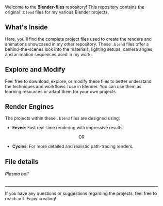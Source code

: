 Welcome to the **Blender-files** repository! This repository contains the original `.blend` files for my various Blender projects.

## What's Inside
Here, you'll find the complete project files used to create the renders and animations showcased in my other repository. These `.blend` files offer a behind-the-scenes look into the materials, lighting setups, camera angles, and animation sequences used in my work.

## Explore and Modify
Feel free to download, explore, or modify these files to better understand the techniques and workflows I use in Blender. You can use them as learning resources or adapt them for your own projects.

## Render Engines
The projects within these `.blend` files are designed using:
- **Eevee**: Fast real-time rendering with impressive results.
  
<p align=center>OR</p>

- **Cycles**: For more detailed and realistic path-tracing renders.

## File details

###### Plasma ball

<hr>

If you have any questions or suggestions regarding the projects, feel free to reach out. Enjoy creating!
